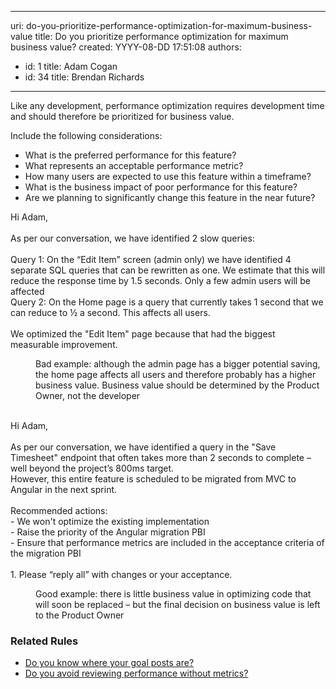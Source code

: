 

---
uri: do-you-prioritize-performance-optimization-for-maximum-business-value
title: Do you prioritize performance optimization for maximum business value?
created: YYYY-08-DD 17:51:08
authors:
  - id: 1
    title: Adam Cogan
  - id: 34
    title: Brendan Richards
---




<span class='intro'> <p class="ssw15-rteElement-P">Like any development, performance optimization requires development time and should therefore be prioritized for business value.​​<br></p><p class="ssw15-rteElement-P">​Include the following considerations&#58;</p><ul><li>What is the preferred performance for this feature?</li><li>What represents an acceptable performance metric?</li><li>How many users are expected to use this feature within a timeframe?</li><li>What is the business impact of poor performance for this feature?</li><li>Are we planning to significantly change this feature in the near future?<br></li></ul> </span>

<p class="ssw15-rteElement-GreyBox">​Hi Adam,<br><br>As per our conversation, we have identified 2 slow queries&#58;<br>​<br>Query 1&#58; On the “Edit Item” screen (admin only) we have identified 4 separate SQL queries that can be rewritten as one. We estimate that this will reduce the response time by 1.5 seconds. Only a few admin users will be affected<br>Query 2&#58; On the Home page is a query that currently takes 1 second that we can reduce to ½ a second. This affects all users.<br><br>We optimized the &quot;Edit Item&quot;&#160;page because that had the biggest measurable improvement.</p><dd class="ssw15-rteElement-FigureBad">​Bad example&#58; although the admin page has a bigger potential saving, the home page affects all users and therefore probably has a higher business value. Business value should be determined by the Product Owner, not the developer<br><br></dd><p class="ssw15-rteElement-GreyBox">Hi Adam,<br><br>As per our conversation, we have identified a query in the &quot;Save Timesheet&quot;&#160;endpoint that often takes more than 2 seconds to complete – well beyond the project’s 800ms target.<br>However, this entire feature is scheduled to be migrated from MVC to Angular in the next sprint.<br><br>Recommended actions&#58;<br>- We won't optimize the existing implementation<br>- Raise the priority of the Angular migration PBI<br>- Ensure that performance metrics are included in the acceptance criteria of the migration PBI<br><br>1.	Please “reply all” with changes or your acceptance.&#160;</p><dd class="ssw15-rteElement-FigureGood">​​Good example&#58; there is little business value in optimizing code that will soon be replaced – but the final decision on business value is left to the Product Owner​<br></dd>
<h3 class="ssw15-rteElement-H3">Related Rules​​<br></h3><ul><li><a href="/_layouts/15/FIXUPREDIRECT.ASPX?WebId=3dfc0e07-e23a-4cbb-aac2-e778b71166a2&amp;TermSetId=07da3ddf-0924-4cd2-a6d4-a4809ae20160&amp;TermId=53e62d25-42c1-4938-8555-1d858826b9cd">Do you know where your goal posts are?</a>&#160;</li><li><a href="/_layouts/15/FIXUPREDIRECT.ASPX?WebId=3dfc0e07-e23a-4cbb-aac2-e778b71166a2&amp;TermSetId=07da3ddf-0924-4cd2-a6d4-a4809ae20160&amp;TermId=ce49995e-7a6e-47fb-9463-2cdf1ac3395e">Do you avoid reviewing performance without metrics?</a>​<br></li></ul>


